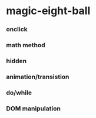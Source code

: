 # magic-eight-ball
### onclick
### math method
### hidden
### animation/transistion
### do/while 
### DOM manipulation
